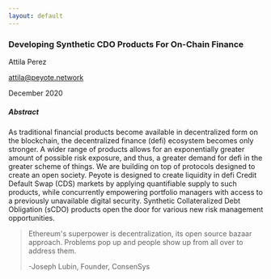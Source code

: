 ```yaml
---
layout: default
---
```


### Developing Synthetic CDO Products For On-Chain Finance

Attila Perez

[attila@peyote.network](mailto:attila@peyote.network)

December 2020

##### Abstract

As traditional financial products become available in decentralized form on the blockchain, the decentralized finance (defi) ecosystem becomes only stronger.
A wider range of products allows for an exponentially greater amount of possible risk exposure, and thus, a greater demand for defi in the greater scheme of things.
We are building on top of protocols designed to create an open society. Peyote is designed to create liquidity in defi Credit Default Swap (CDS) markets by applying quantifiable supply to such products, while
concurrently empowering portfolio managers with access to a previously unavailable digital security. Synthetic Collateralized Debt Obligation (sCDO) products open the door for various new risk 
management opportunities. 



>Ethereum's superpower is decentralization, its open source bazaar approach. Problems pop up and people show up from all over to address them.
>
>	-Joseph Lubin, Founder, ConsenSys


